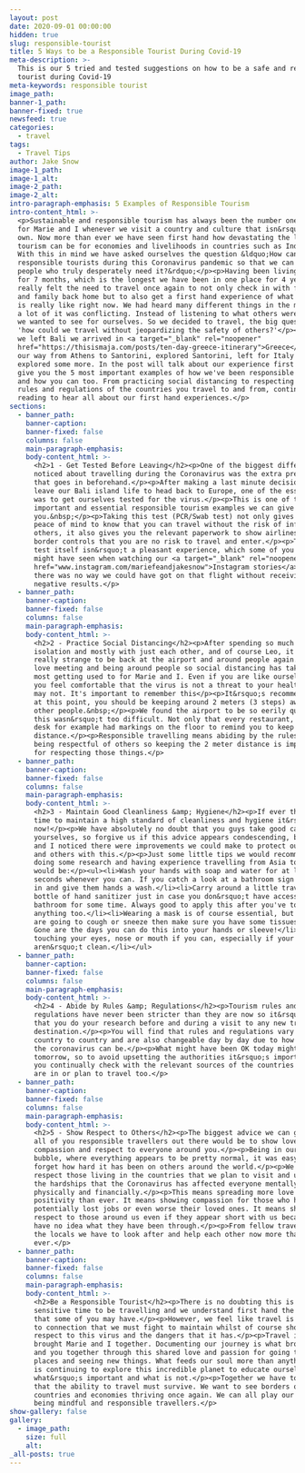 ```yaml
---
layout: post
date: 2020-09-01 00:00:00
hidden: true
slug: responsible-tourist
title: 5 Ways to be a Responsible Tourist During Covid-19
meta-description: >-
  This is our 5 tried and tested suggestions on how to be a safe and responsible
  tourist during Covid-19
meta-keywords: responsible tourist
image_path:
banner-1_path:
banner-fixed: true
newsfeed: true
categories:
  - travel
tags:
  - Travel Tips
author: Jake Snow
image-1_path:
image-1_alt:
image-2_path:
image-2_alt:
intro-paragraph-emphasis: 5 Examples of Responsible Tourism
intro-content_html: >-
  <p>Sustainable and responsible tourism has always been the number one priority
  for Marie and I whenever we visit a country and culture that isn&rsquo;t our
  own. Now more than ever we have seen first hand how devastating the lack of
  tourism can be for economies and livelihoods in countries such as Indonesia.
  With this in mind we have asked ourselves the question &ldquo;How can we be
  responsible tourists during this Coronavirus pandemic so that we can support
  people who truly desperately need it?&rdquo;</p><p>Having been living in Bali
  for 7 months, which is the longest we have been in one place for 4 years. We
  really felt the need to travel once again to not only check in with friends
  and family back home but to also get a first hand experience of what tourism
  is really like right now. We had heard many different things in the media and
  a lot of it was conflicting. Instead of listening to what others were saying,
  we wanted to see for ourselves. So we decided to travel, the big question was
  'how could we travel without jeopardizing the safety of others?'</p><p>Since
  we left Bali we arrived in <a target="_blank" rel="noopener"
  href="https://thisismaja.com/posts/ten-day-greece-itinerary">Greece</a>, made
  our way from Athens to Santorini, explored Santorini, left for Italy and then
  explored some more. In the post will talk about our experience first hand and
  give you the 5 most important examples of how we've been responsible tourists
  and how you can too. From practicing social distancing to respecting the laws,
  rules and regulations of the countries you travel to and from, continue
  reading to hear all about our first hand experiences.</p>
sections:
  - banner_path:
    banner-caption:
    banner-fixed: false
    columns: false
    main-paragraph-emphasis:
    body-content_html: >-
      <h2>1 - Get Tested Before Leaving</h2><p>One of the biggest differences we
      noticed about travelling during the Coronavirus was the extra preparation
      that goes in beforehand.</p><p>After making a last minute decision to
      leave our Bali island life to head back to Europe, one of the essentials
      was to get ourselves tested for the virus.</p><p>This is one of the most
      important and essential responsible tourism examples we can give
      you.&nbsp;</p><p>Taking this test (PCR/Swab test) not only gives you the
      peace of mind to know that you can travel without the risk of infecting
      others, it also gives you the relevant paperwork to show airlines and
      border controls that you are no risk to travel and enter.</p><p>Taking the
      test itself isn&rsquo;t a pleasant experience, which some of you guys
      might have seen when watching our <a target="_blank" rel="noopener"
      href="www.instagram.com/mariefeandjakesnow">Instagram stories</a>, but
      there was no way we could have got on that flight without receiving those
      negative results.</p>
  - banner_path:
    banner-caption:
    banner-fixed: false
    columns: false
    main-paragraph-emphasis:
    body-content_html: >-
      <h2>2 - Practice Social Distancing</h2><p>After spending so much time in
      isolation and mostly with just each other, and of course Leo, it was
      really strange to be back at the airport and around people again.</p><p>We
      love meeting and being around people so social distancing has taken the
      most getting used to for Marie and I. Even if you are like ourselves and
      you feel comfortable that the virus is not a threat to your health, others
      may not. It's important to remember this</p><p>It&rsquo;s recommended that
      at this point, you should be keeping around 2 meters (3 steps) away from
      other people.&nbsp;</p><p>We found the airport to be so eerily quiet that
      this wasn&rsquo;t too difficult. Not only that every restaurant, store or
      desk for example had markings on the floor to remind you to keep your
      distance.</p><p>Responsible travelling means abiding by the rules and
      being respectful of others so keeping the 2 meter distance is important
      for respecting those things.</p>
  - banner_path:
    banner-caption:
    banner-fixed: false
    columns: false
    main-paragraph-emphasis:
    body-content_html: >-
      <h2>3 - Maintain Good Cleanliness &amp; Hygiene</h2><p>If ever there was a
      time to maintain a high standard of cleanliness and hygiene it&rsquo;s
      now!</p><p>We have absolutely no doubt that you guys take good care of
      yourselves, so forgive us if this advice appears condescending, but Marie
      and I noticed there were improvements we could make to protect ourselves
      and others with this.</p><p>Just some little tips we would recommend after
      doing some research and having experience travelling from Asia to Europe
      would be:</p><ul><li>Wash your hands with soap and water for at least 20
      seconds whenever you can. If you catch a look at a bathroom sign then jump
      in and give them hands a wash.</li><li>Carry around a little travel sized
      bottle of hand sanitizer just in case you don&rsquo;t have access to a
      bathroom for some time. Always good to apply this after you've touched
      anything too.</li><li>Wearing a mask is of course essential, but if you
      are going to cough or sneeze then make sure you have some tissues to hand.
      Gone are the days you can do this into your hands or sleeve!</li><li>Avoid
      touching your eyes, nose or mouth if you can, especially if your hands
      aren&rsquo;t clean.</li></ul>
  - banner_path:
    banner-caption:
    banner-fixed: false
    columns: false
    main-paragraph-emphasis:
    body-content_html: >-
      <h2>4 - Abide by Rules &amp; Regulations</h2><p>Tourism rules and
      regulations have never been stricter than they are now so it&rsquo;s vital
      that you do your research before and during a visit to any new travel
      destination.</p><p>You will find that rules and regulations vary from
      country to country and are also changeable day by day due to how volatile
      the coronavirus can be.</p><p>What might have been OK today might not be
      tomorrow, so to avoid upsetting the authorities it&rsquo;s important that
      you continually check with the relevant sources of the countries that you
      are in or plan to travel too.</p>
  - banner_path:
    banner-caption:
    banner-fixed: false
    columns: false
    main-paragraph-emphasis:
    body-content_html: >-
      <h2>5 - Show Respect to Others</h2><p>The biggest advice we can give to
      all of you responsible travellers out there would be to show love,
      compassion and respect to everyone around you.</p><p>Being in our Bali
      bubble, where everything appears to be pretty normal, it was easy to
      forget how hard it has been on others around the world.</p><p>We have to
      respect those living in the countries that we plan to visit and understand
      the hardships that the Coronavirus has affected everyone mentally,
      physically and financially.</p><p>This means spreading more love and
      positivity than ever. It means showing compassion for those who have
      potentially lost jobs or even worse their loved ones. It means showing
      respect to those around us even if they appear short with us because we
      have no idea what they have been through.</p><p>From fellow travellers to
      the locals we have to look after and help each other now more than
      ever.</p>
  - banner_path:
    banner-caption:
    banner-fixed: false
    columns: false
    main-paragraph-emphasis:
    body-content_html: >-
      <h2>Be a Responsible Tourist</h2><p>There is no doubting this is a super
      sensitive time to be travelling and we understand first hand the fears
      that some of you may have.</p><p>However, we feel like travel is the key
      to connection that we must fight to maintain whilst of course showing
      respect to this virus and the dangers that it has.</p><p>Travel is what
      brought Marie and I together. Documenting our journey is what brought us
      and you together through this shared love and passion for going to new
      places and seeing new things. What feeds our soul more than anything else
      is continuing to explore this incredible planet to educate ourselves on
      what&rsquo;s important and what is not.</p><p>Together we have to ensure
      that the ability to travel must survive. We want to see borders open and
      countries and economies thriving once again. We can all play our part by
      being mindful and responsible travellers.</p>
show-gallery: false
gallery:
  - image_path:
    size: full
    alt:
_all-posts: true
---
```


